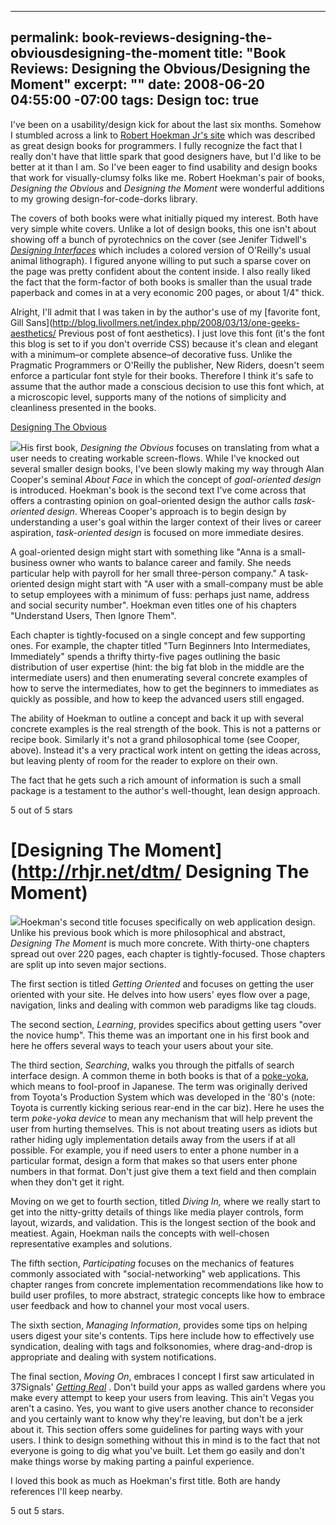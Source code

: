 ----- 
permalink: book-reviews-designing-the-obviousdesigning-the-moment
title: "Book Reviews: Designing the Obvious/Designing the Moment"
excerpt: ""
date: 2008-06-20 04:55:00 -07:00
tags: Design
toc: true
-----
I've been on a usability/design kick for about the last six months. Somehow I stumbled across a link to [Robert Hoekman Jr's site](http://rhjr.net) which was described as great design books for programmers. I fully recognize the fact that I really don't have that little spark that good designers have, but I'd like to be better at it than I am. So I've been eager to find usability and design books that work for visually-clumsy folks like me. Robert Hoekman's pair of books, _Designing the Obvious_ and _Designing the Moment_ were wonderful additions to my growing design-for-code-dorks library.

The covers of both books were what initially piqued my interest. Both have very simple white covers. Unlike a lot of design books, this one isn't about showing off a bunch of pyrotechnics on the cover (see Jenifer Tidwell's _[Designing Interfaces](http://designinginterfaces.com/)_ which includes a colored version of O'Reilly's usual animal lithograph). I figured anyone willing to put such a sparse cover on the page was pretty confident about the content inside. I also really liked the fact that the form-factor of both books is smaller than the usual trade paperback and comes in at a very economic 200 pages, or about 1/4" thick.

Alright, I'll admit that I was taken in by the author's use of my [favorite font, Gill Sans](http://blog.livollmers.net/index.php/2008/03/13/one-geeks-aesthetics/ Previous post of font aesthetics). I just love this font (it's the font this blog is set to if you don't override CSS) because it's clean and elegant with a minimum&#8211;or complete absence&#8211;of decorative fuss. Unlike the Pragmatic Programmers or O'Reilly the publisher, New Riders, doesn't seem enforce a particular font style for their books. Therefore I think it's safe to assume that the author made a conscious decision to use this font which, at a microscopic level, supports many of the notions of simplicity and cleanliness presented in the books.

[Designing The Obvious](http://rhjr.net/dto/)

<a href="http://www.amazon.com/Designing-Obvious-Common-Approach-Application/dp/032145345X%3FSubscriptionId%3D0PZ7TM66EXQCXFVTMTR2%26tag%3Dhttplivollmne-20%26linkCode%3Dxm2%26camp%3D2025%26creative%3D165953%26creativeASIN%3D032145345X">![](http://ecx.images-amazon.com/images/I/31tDU7ayPvL._SL160_.jpg)</a>His first book, _Designing the Obvious_ focuses on translating from what a user needs to creating workable screen-flows. While I've knocked out several smaller design books, I've been slowly making my way through Alan Cooper's seminal _About Face_ in which the concept of _goal-oriented design_ is introduced. Hoekman's book is the second text I've come across that offers a contrasting opinion on goal-oriented design the author calls _task-oriented design_. Whereas Cooper's approach is to begin design by understanding a user's goal within the larger context of their lives or career aspiration, _task-oriented design_ is focused on more immediate desires.


A goal-oriented design might start with something like "Anna is a small-business owner who wants to balance career and family. She needs particular help with payroll for her small three-person company." A task-oriented design might start with "A user with a small-company must be able to setup employees with a minimum of fuss: perhaps just name, address and social security number". Hoekman even titles one of his chapters "Understand Users, Then Ignore Them".

Each chapter is tightly-focused on a single concept and few supporting ones. For example, the chapter titled "Turn Beginners Into Intermediates, Immediately" spends a thrifty thirty-five pages outlining the basic distribution of user expertise (hint: the big fat blob in the middle are the intermediate users) and then enumerating several concrete examples of how to serve the intermediates, how to get the beginners to immediates as quickly as possible, and how to keep the advanced users still engaged.

The ability of Hoekman to outline a concept and back it up with several concrete examples is the real strength of the book. This is not a patterns or recipe book. Similarly it's not a grand philosophical tome (see Cooper, above). Instead it's a very practical work intent on getting the ideas across, but leaving plenty of room for the reader to explore on their own.

The fact that he gets such a rich amount of information is such a small package is a testament to the author's well-thought, lean design approach.

5 out of 5 stars


# [Designing The Moment](http://rhjr.net/dtm/ Designing The Moment)
<a href="http://www.amazon.com/Designing-Moment-Interface-Design-Concepts/dp/0321535081%3FSubscriptionId%3D0PZ7TM66EXQCXFVTMTR2%26tag%3Dhttplivollmne-20%26linkCode%3Dxm2%26camp%3D2025%26creative%3D165953%26creativeASIN%3D0321535081">![](http://ecx.images-amazon.com/images/I/41AfJf7CygL._SL160_.jpg)</a>Hoekman's second title focuses specifically on web application design. Unlike his previous book which is more philosophical and abstract, _Designing The Moment_ is much more concrete. With thirty-one chapters spread out over 220 pages, each chapter is tightly-focused. Those chapters are split up into seven major sections.

The first section is titled _Getting Oriented_ and focuses on getting the user oriented with your site. He delves into how users' eyes flow over a page, navigation, links and dealing with common web paradigms like tag clouds.

The second section, _Learning_, provides specifics about getting users "over the novice hump". This theme was an important one in his first book and here he offers several ways to teach your users about your site.

The third section, _Searching_, walks you through the pitfalls of search interface design. A common theme in both books is that of a [poke-yoka,](http://en.wikipedia.org/wiki/Poka-yoke) which means to fool-proof in Japanese. The term was originally derived from Toyota's Production System which was developed in the '80's (note: Toyota is currently kicking serious rear-end in the car biz). Here he uses the term _poke-yoka device_ to mean any mechanism that will help prevent the user from hurting themselves. This is not about treating users as idiots but rather hiding ugly implementation details away from the users if at all possible. For example, you if need users to enter a phone number in a particular format, design a form that makes so that users enter phone numbers in that format. Don't just give them a text field and then complain when they don't get it right.

Moving on we get to fourth section, titled _Diving In,_ where we really start to get into the nitty-gritty details of things like media player controls, form layout, wizards, and validation. This is the longest section of the book and meatiest. Again, Hoekman nails the concepts with well-chosen representative examples and solutions.

The fifth section, _Participating_ focuses on the mechanics of features commonly associated with "social-networking" web applications. This chapter ranges from concrete implementation recommendations like how to build user profiles, to more abstract, strategic concepts like how to embrace user feedback and how to channel your most vocal users.

The sixth section, _Managing Information_, provides some tips on helping users digest your site's contents. Tips here include how to effectively use syndication, dealing with tags and folksonomies, where drag-and-drop is appropriate and dealing with system notifications.

The final section, _Moving On_, embraces I concept I first saw articulated in 37Signals' _[Getting Real](http://gettingreal.37signals.com/toc.php)_ . Don't build your apps as walled gardens where you make every attempt to keep your users from leaving. This ain't Vegas you aren't a casino. Yes, you want to give users another chance to reconsider and you certainly want to know why they're leaving, but don't be a jerk about it. This section offers some guidelines for parting ways with your users. I think to design something without this in mind is to the fact that not everyone is going to dig what you've built. Let them go easily and don't make things worse by making parting a painful experience.

I loved this book as much as Hoekman's first title. Both are handy references I'll keep nearby.

5 out 5 stars.

